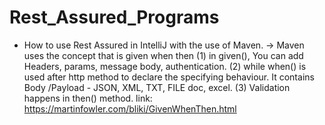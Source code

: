 # Rest_Assured_Programs

* How to use Rest Assured in IntelliJ with the use of Maven.
  -> Maven uses the concept that is given when then 
      (1) in given(), You can add Headers, params, message body, authentication.
      (2) while when() is used after http method to declare the specifying behaviour. It contains Body /Payload - JSON, XML, TXT, FILE doc, excel.
      (3) Validation happens in then() method.
link:  https://martinfowler.com/bliki/GivenWhenThen.html
  
